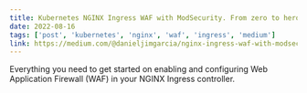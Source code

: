 ```yaml
---
title: Kubernetes NGINX Ingress WAF with ModSecurity. From zero to hero!
date: 2022-08-16
tags: ['post', 'kubernetes', 'nginx', 'waf', 'ingress', 'medium']
link: https://medium.com/@danieljimgarcia/nginx-ingress-waf-with-modsecurity-from-zero-to-hero-fa284cb6f54a
---
```


Everything you need to get started on enabling and configuring Web Application Firewall (WAF) in your NGINX Ingress controller.